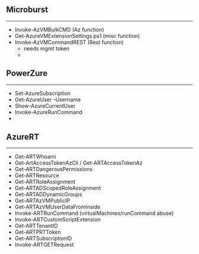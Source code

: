 ## Microburst
---------------
- Invoke-AzVMBulkCMD (Az function)
- Get-AzureVMExtensionSettings.ps1 (misc function)
- Invoke-AzVMCommandREST (Rest function)
	- needs mgmt token
	- 
## PowerZure
---------------
- Set-AzureSubscription
- Get-AzureUser -Username
- Show-AzureCurrentUser
- Invoke-AzureRunCommand
- 
## AzureRT
-------------------
- Get-ARTWhoami
- Get-ArtAccessTokenAzCli / Get-ARTAccessTokenAz
- Get-ARTDangerousPermissions
- Get-ARTResource
- Get-ARTRoleAssignment
- Get-ARTADScopedRoleAssignment
- Get-ARTADDynamicGroups
- Get-ARTAzVMPublicIP
- Get-ARTAzVMUserDataFromInside
- Invoke-ARTRunCommand (virtualMachines/runCommand abuse)
- Invoke-ARTCustomScriptExtension
- Get-ARTTenantID
- Get-ARTPRTToken
- Get-ARTSubscriptionID
- Invoke-ARTGETRequest
